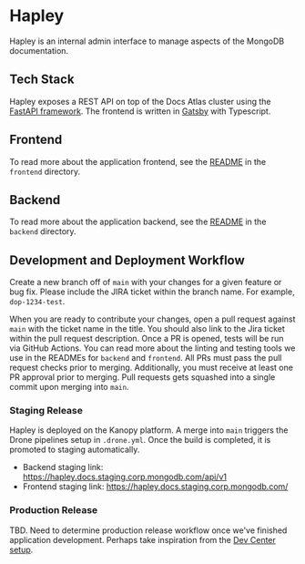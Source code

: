 # Hapley

Hapley is an internal admin interface to manage aspects of the MongoDB documentation.

## Tech Stack

Hapley exposes a REST API on top of the Docs Atlas cluster using the [FastAPI framework](https://fastapi.tiangolo.com/). The frontend is written in [Gatsby](https://www.gatsbyjs.com/) with Typescript.

## Frontend

To read more about the application frontend, see the [README](./frontend/README.md) in the `frontend` directory.

## Backend

To read more about the application backend, see the [README](./backend/README.md) in the `backend` directory.

## Development and Deployment Workflow

Create a new branch off of `main` with your changes for a given feature or bug fix. Please include the JIRA ticket within the branch name. For example, `dop-1234-test`.

When you are ready to contribute your changes, open a pull request against `main` with the ticket name in the title. You should also link to the Jira ticket within the pull request description. Once a PR is opened, tests will be run via GitHub Actions. You can read more about the linting and testing tools we use in the READMEs for `backend` and `frontend`. All PRs must pass the pull request checks prior to merging. Additionally, you must receive at least one PR approval prior to merging. Pull requests gets squashed into a single commit upon merging into `main`.

### Staging Release 

Hapley is deployed on the Kanopy platform. A merge into `main` triggers the Drone pipelines setup in `.drone.yml`. Once the build is completed, it is promoted to staging automatically.

- Backend staging link: https://hapley.docs.staging.corp.mongodb.com/api/v1
- Frontend staging link: https://hapley.docs.staging.corp.mongodb.com/

### Production Release

TBD. Need to determine production release workflow once we've finished application development. Perhaps take inspiration from the [Dev Center setup](https://github.com/mongodb/devcenter#production-release).